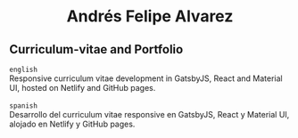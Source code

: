 <h1 align="center">
  Andrés Felipe Alvarez
</h1>

## Curriculum-vitae and Portfolio
`english`<br/>
Responsive curriculum vitae development in GatsbyJS, React and Material UI, hosted on Netlify and GitHub pages.
<br/><br/>
`spanish`<br/>
Desarrollo del curriculum vitae responsive en GatsbyJS, React y Material UI, alojado en Netlify y GitHub pages.
